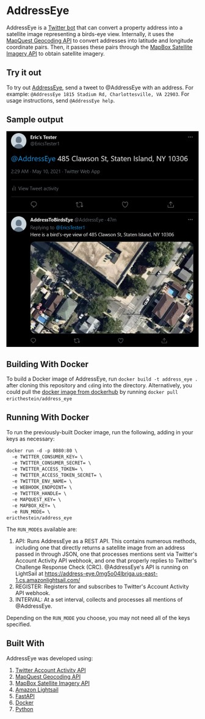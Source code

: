 # AddressEye

AddressEye is a [Twitter bot](https://twitter.com/AddressEye) that can convert a property address into a satellite image representing a birds-eye view. Internally, it uses the [MapQuest Geocoding API](https://developer.mapquest.com/documentation/geocoding-api/) to convert addresses into latitude and longitude coordinate pairs. Then, it passes these pairs through the [MapBox Satellite Imagery API](https://docs.mapbox.com/help/getting-started/satellite-imagery/) to obtain satellite imagery.

## Try it out

To try out [AddressEye](https://twitter.com/AddressEye), send a tweet to @AddressEye with an address. For example: `@AddressEye 1815 Stadium Rd, Charlottesville, VA 22903`. For usage instructions, send `@AddressEye help`.

## Sample output

![output](sample_output.PNG "AddressEye Sample Output")

## Building With Docker

To build a Docker image of AddressEye, run `docker build -t address_eye .` after cloning this repository and `cd`ing into the directory.
Alternatively, you could pull the [docker image from dockerhub](https://hub.docker.com/r/ericthestein/address_eye) by running `docker pull ericthestein/address_eye`

## Running With Docker

To run the previously-built Docker image, run the following, adding in your keys as necessary:
```
docker run -d -p 8080:80 \
  -e TWITTER_CONSUMER_KEY= \
  -e TWITTER_CONSUMER_SECRET= \
  -e TWITTER_ACCESS_TOKEN= \
  -e TWITTER_ACCESS_TOKEN_SECRET= \
  -e TWITTER_ENV_NAME= \
  -e WEBHOOK_ENDPOINT= \
  -e TWITTER_HANDLE= \
  -e MAPQUEST_KEY= \
  -e MAPBOX_KEY= \
  -e RUN_MODE= \
ericthestein/address_eye
```

The `RUN_MODE`s available are:
1) API: Runs AddressEye as a REST API. This contains numerous methods, including one that directly returns a satellite image from an address passed in through JSON, one that processes mentions sent via Twitter's Account Activity API webhook, and one that properly replies to Twitter's Challenge Response Check (CRC). @AddressEye's API is running on LightSail at https://address-eye.0mg5o04lbriga.us-east-1.cs.amazonlightsail.com/
2) REGISTER: Registers for and subscribes to Twitter's Account Activity API webhook.
3) INTERVAL: At a set interval, collects and processes all mentions of @AddressEye.

Depending on the `RUN_MODE` you choose, you may not need all of the keys specified.

## Built With

AddressEye was developed using:
1) [Twitter Account Activity API](https://developer.twitter.com/en/docs/twitter-api/enterprise/account-activity-api/overview)
2) [MapQuest Geocoding API](https://developer.mapquest.com/documentation/geocoding-api/)
3) [MapBox Satellite Imagery API](https://docs.mapbox.com/help/getting-started/satellite-imagery/)
4) [Amazon Lightsail](https://lightsail.aws.amazon.com/)
5) [FastAPI](https://fastapi.tiangolo.com/)
6) [Docker](https://www.docker.com/)
7) [Python](https://www.python.org/)
